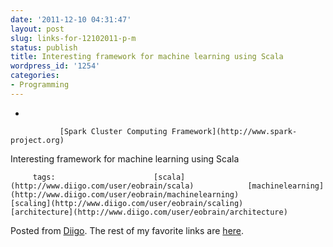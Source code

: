 ```yaml
---
date: '2011-12-10 04:31:47'
layout: post
slug: links-for-12102011-p-m
status: publish
title: Interesting framework for machine learning using Scala
wordpress_id: '1254'
categories:
- Programming
---
```


     
  *      

               [Spark Cluster Computing Framework](http://www.spark-project.org)      

     

Interesting framework for machine learning using Scala

             

         tags:                      [scala](http://www.diigo.com/user/eobrain/scala)            [machinelearning](http://www.diigo.com/user/eobrain/machinelearning)            [scaling](http://www.diigo.com/user/eobrain/scaling)            [architecture](http://www.diigo.com/user/eobrain/architecture)

                                       
 

Posted from [Diigo](http://www.diigo.com). The rest of my favorite links are [here](http://www.diigo.com/user/eobrain).
